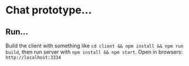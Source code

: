 # Chat prototype…

## Run…

Build the client with something like `cd client && npm install && npm run build`, then 
run server with `npm install && npm start`. Open in browsers: `http://localhost:3334`
